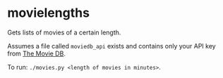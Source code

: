 # movielengths
Gets lists of movies of a certain length.

Assumes a file called `moviedb_api` exists and contains only your API key from [The Movie DB](https://www.themoviedb.org).

To run: `./movies.py <length of movies in minutes>`.
